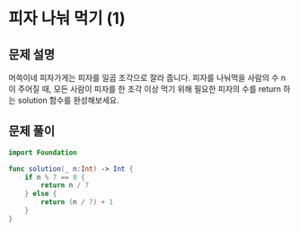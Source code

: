 # 피자 나눠 먹기 (1)
## 문제 설명
머쓱이네 피자가게는 피자를 일곱 조각으로 잘라 줍니다. 피자를 나눠먹을 사람의 수 n이 주어질 때, 모든 사람이 피자를 한 조각 이상 먹기 위해 필요한 피자의 수를 return 하는 solution 함수를 완성해보세요.


## 문제 풀이

```swift
import Foundation

func solution(_ n:Int) -> Int {
    if n % 7 == 0 {
        return n / 7
    } else {
        return (n / 7) + 1
    }
}
```
